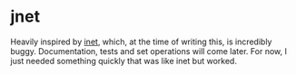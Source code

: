 # jnet

Heavily inspired by [inet](https://git.2e8.dk/lua-inet/about/), which, at the
time of writing this, is incredibly buggy. Documentation,
tests and set operations will come later. For now, I just needed something
quickly that was like inet but worked.
